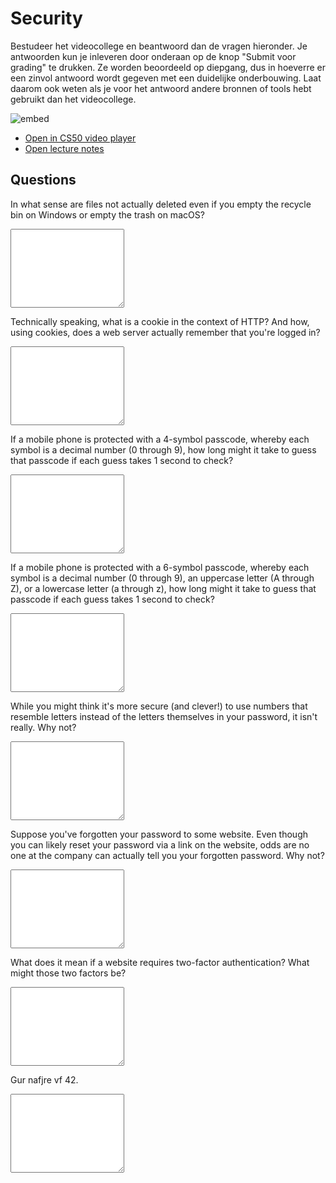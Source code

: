 # Security

Bestudeer het videocollege en beantwoord dan de vragen hieronder. Je antwoorden kun je inleveren door onderaan op de knop "Submit voor grading" te drukken. Ze worden beoordeeld op diepgang, dus in hoeverre er een zinvol antwoord wordt gegeven met een duidelijke onderbouwing. Laat daarom ook weten als je voor het antwoord andere bronnen of tools hebt gebruikt dan het videocollege.

![embed](https://www.youtube.com/embed/QQmFyybzon0)

- [Open in CS50 video player](https://video.cs50.io/QQmFyybzon0?screen=zfrtobJbovM)
- [Open lecture notes](https://cs50.harvard.edu/ap/2021/curriculum/technology/notes/security/)

## Questions

In what sense are files not actually deleted even if you empty the recycle bin on Windows or empty the trash on macOS?

<textarea name="form[q1]" rows="8" required></textarea>

Technically speaking, what is a cookie in the context of HTTP? And how, using cookies, does a web server actually remember that you're logged in?

<textarea name="form[q2]" rows="8" required></textarea>

If a mobile phone is protected with a 4-symbol passcode, whereby each symbol is a decimal number (0 through 9), how long might it take to guess that passcode if each guess takes 1 second to check?

<textarea name="form[q3]" rows="8" required></textarea>

If a mobile phone is protected with a 6-symbol passcode, whereby each symbol is a decimal number (0 through 9), an uppercase letter (A through Z), or a lowercase letter (a through z), how long might it take to guess that passcode if each guess takes 1 second to check?

<textarea name="form[q4]" rows="8" required></textarea>

While you might think it's more secure (and clever!) to use numbers that resemble letters instead of the letters themselves in your password, it isn't really. Why not?
<textarea name="form[q5]" rows="8" required></textarea>

Suppose you've forgotten your password to some website. Even though you can likely reset your password via a link on the website, odds are no one at the company can actually tell you your forgotten password. Why not?

<textarea name="form[q6]" rows="8" required></textarea>

What does it mean if a website requires two-factor authentication? What might those two factors be?

<textarea name="form[q7]" rows="8" required></textarea>

Gur nafjre vf 42.

<textarea name="form[q8]" rows="8" required></textarea>
